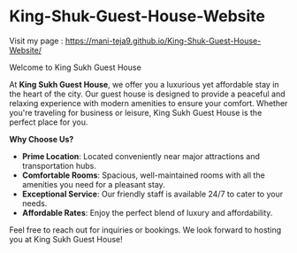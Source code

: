 # King-Shuk-Guest-House-Website

Visit my page : https://mani-teja9.github.io/King-Shuk-Guest-House-Website/

 Welcome to King Sukh Guest House

At **King Sukh Guest House**, we offer you a luxurious yet affordable stay in the heart of the city. Our guest house is designed to provide a peaceful and relaxing experience with modern amenities to ensure your comfort. Whether you're traveling for business or leisure, King Sukh Guest House is the perfect place for you.

**Why Choose Us?**
- **Prime Location**: Located conveniently near major attractions and transportation hubs.
- **Comfortable Rooms**: Spacious, well-maintained rooms with all the amenities you need for a pleasant stay.
- **Exceptional Service**: Our friendly staff is available 24/7 to cater to your needs.
- **Affordable Rates**: Enjoy the perfect blend of luxury and affordability.


Feel free to reach out for inquiries or bookings. We look forward to hosting you at King Sukh Guest House!
